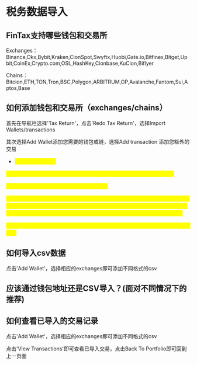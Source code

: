 # 税务数据导入

## FinTax支持哪些钱包和交易所

Exchanges：Binance,Okx,Bybit,Kraken,CionSpot,Swyftx,Huobi,Gate.io,Bitfinex,Bitget,Upbit,CoinEx,Crypto.com,OSL,HashKey,Cionbase,KuCion,Biflyer

Chains：Bitcion,ETH,TON,Tron,BSC,Polygon,ARBITRUM,OP,Avalanche,Fantom,Sui,Aptos,Base



## 如何添加钱包和交易所（exchanges/chains）

首先在导航栏选择'Tax Return'，点击'Redo Tax Return'，选择Import Wallets/transactions

其次选择Add Wallet添加您需要的钱包或链，选择Add transaction 添加您额外的交易&#x20;

&#x20;        &#x20;

* _<mark style="color:yellow;">如何添加交易记录</mark>_

_<mark style="color:yellow;">首先在导航栏选择Tax Return，点击Redo Tax Return，选择transactions</mark>_

_<mark style="color:yellow;">其次选择Add transaction 添加您额外的交易</mark>_

_<mark style="color:yellow;">在手动添加交易时，您首先需要在Transaction tags中选择两类Tag：交易方向和交易类型。交易方向只有buy和sell，指这笔交易使得您账户余额增加或减少；交易类型则指这笔交易属于何种交易（现货交易、期货交易、永续合约交易等）。</mark>_

_<mark style="color:yellow;">如果您从交易所自动导入交易，您不需要编辑交易方向和交易类型，系统会自动识别。</mark>_



## 如何导入csv数据

点击'Add Wallet'，选择相应的exchanges即可添加不同格式的csv



## 应该通过钱包地址还是CSV导入？(面对不同情况下的推荐)



## 如何查看已导入的交易记录

点击'Add Wallet'，选择相应的exchanges即可添加不同格式的csv

点击'View Transactions'即可查看已导入交易，点击Back To Portfolio即可回到上一页面







